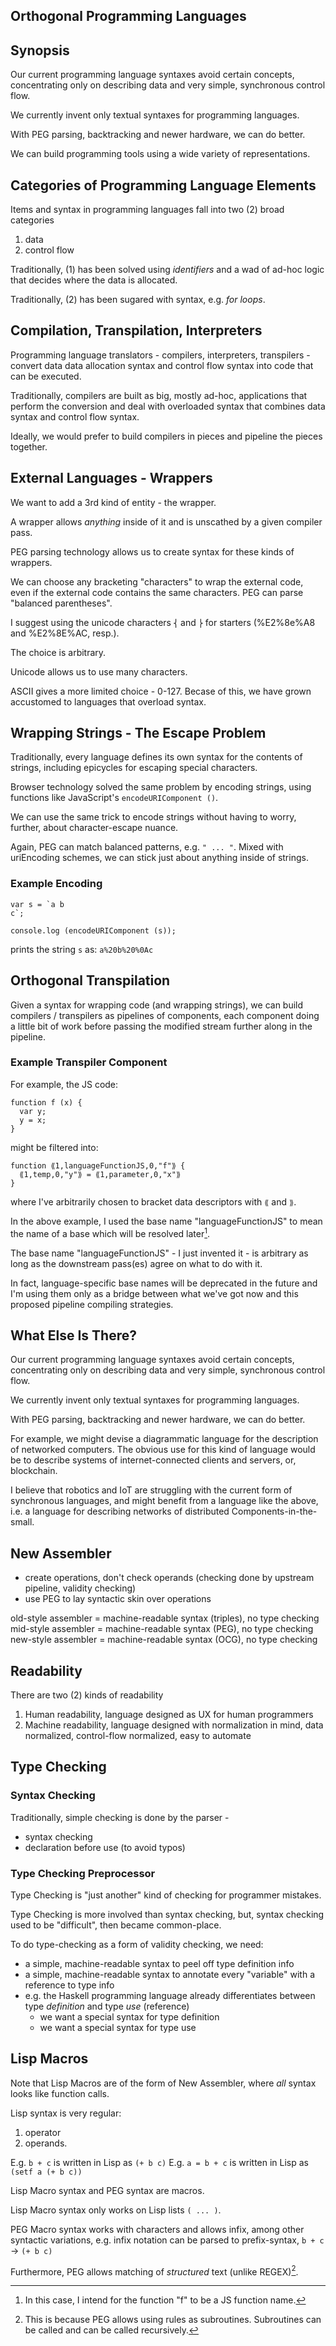 ## Orthogonal Programming Languages
## Synopsis
Our current programming language syntaxes avoid certain concepts, concentrating only on describing data and very simple, synchronous control flow.

We currently invent only textual syntaxes for programming languages.

With PEG parsing, backtracking and newer hardware, we can do better.

We can build programming tools using a wide variety of representations.

## Categories of Programming Language Elements
Items and syntax in programming languages fall into two (2) broad categories
1. data
2. control flow

Traditionally, (1) has been solved using *identifiers* and a wad of ad-hoc logic that decides where the data is allocated.

Traditionally, (2) has been sugared with syntax, e.g. *for loops*.

## Compilation, Transpilation, Interpreters
Programming language translators - compilers, interpreters, transpilers - convert data data allocation syntax and control flow syntax into code that can be executed.

Traditionally, compilers are built as big, mostly ad-hoc, applications that perform the conversion and deal with overloaded syntax that combines data syntax and control flow syntax.

Ideally, we would prefer to build compilers in pieces and pipeline the pieces together.

## External Languages - Wrappers

We want to add a 3rd kind of entity - the wrapper.

A wrapper allows *anything* inside of it and is unscathed by a given compiler pass.

PEG parsing technology allows us to create syntax for these kinds of wrappers.  

We can choose any bracketing "characters" to wrap the external code, even if the external code contains the same characters.  PEG can parse "balanced parentheses".

I suggest using the unicode characters  `⎨`  and `⎬`  for starters (%E2%8e%A8 and %E2%8E%AC, resp.).  

The choice is arbitrary.

Unicode allows us to use many characters.

ASCII gives a more limited choice - 0-127.  Becase of this, we have grown accustomed to languages that overload syntax.

## Wrapping Strings - The Escape Problem

Traditionally, every language defines its own syntax for the contents of strings, including epicycles for escaping special characters.

Browser technology solved the same problem by encoding strings, using functions like JavaScript's `encodeURIComponent ()`.

We can use the same trick to encode strings without having to worry, further, about character-escape nuance.

Again, PEG can match balanced patterns, e.g. `" ... "`.  Mixed with uriEncoding schemes, we can stick just about anything inside of strings.

### Example Encoding
```
var s = `a b 
c`;

console.log (encodeURIComponent (s));
```
prints the string `s` as:
```a%20b%20%0Ac```

## Orthogonal Transpilation
Given a syntax for wrapping code (and wrapping strings), we can build compilers / transpilers as pipelines of components, each component doing a little bit of work before passing the modified stream further along in the pipeline.

### Example Transpiler Component
For example, the JS code:

```
function f (x) {
  var y;
  y = x;
}
```

might be filtered into:

```
function ⟪1,languageFunctionJS,0,"f"⟫ {
  ⟪1,temp,0,"y"⟫ = ⟪1,parameter,0,"x"⟫
}
```
where I've arbitrarily chosen to bracket data descriptors with `⟪` and `⟫`.

In the above example, I used the base name "languageFunctionJS" to mean the name of a base which will be resolved later[^fjs].  

[^fjs]: In this case, I intend for the function "f" to be a JS function name.

The base name "languageFunctionJS" - I just invented it - is arbitrary as long as the downstream pass(es) agree on what to do with it.

In fact, language-specific base names will be deprecated in the future and I'm using them only as a bridge between what we've got now and this proposed pipeline compiling strategies.

## What Else Is There?

Our current programming language syntaxes avoid certain concepts, concentrating only on describing data and very simple, synchronous control flow.

We currently invent only textual syntaxes for programming languages.

With PEG parsing, backtracking and newer hardware, we can do better.

For example, we might devise a diagrammatic language for the description of networked computers.  The obvious use for this kind of language would be to describe systems of internet-connected clients and servers, or, blockchain.

I believe that robotics and IoT are struggling with the current form of synchronous languages, and might benefit from a language like the above, i.e. a language for describing networks of distributed Components-in-the-small.

## New Assembler
- create operations, don't check operands (checking done by upstream pipeline, validity checking)
- use PEG to lay syntactic skin over operations

old-style assembler = machine-readable syntax (triples), no type checking
mid-style assembler = machine-readable syntax (PEG), no type checking
new-style assembler = machine-readable syntax (OCG), no type checking

## Readability
There are two (2) kinds of readability
1. Human readability, language designed as UX for human programmers
2. Machine readability, language designed with normalization in mind, data normalized, control-flow normalized, easy to automate

## Type Checking
### Syntax Checking
Traditionally, simple checking is done by the parser - 
- syntax checking
- declaration before use (to avoid typos)
### Type Checking Preprocessor
Type Checking is "just another" kind of checking for programmer mistakes.

Type Checking is more involved than syntax checking, but, syntax checking used to be "difficult", then became common-place.

To do type-checking as a form of validity checking, we need:
- a simple, machine-readable syntax to peel off type definition info
- a simple, machine-readable syntax to annotate every "variable" with a reference to type info
- e.g. the Haskell programming language already differentiates between type *definition* and type *use* (reference)
	- we want a special syntax for type definition
	- we want a special syntax for type use
## Lisp Macros
Note that Lisp Macros are of the form of New Assembler, where *all* syntax looks like function calls.

Lisp syntax is very regular: 
1. operator
2. operands.

E.g. `b + c` is written in Lisp as `(+ b c)`
E.g. `a = b + c` is written in Lisp as `(setf a (+ b c))`

Lisp Macro syntax and PEG syntax are macros.

Lisp Macro syntax only works on Lisp lists `( ... )`.

PEG Macro syntax works with characters and allows infix, among other syntactic variations, e.g. infix notation can be parsed to prefix-syntax, `b + c` -> `(+ b c)`

Furthermore, PEG allows matching of *structured* text (unlike REGEX)[^sm].

[^sm]: This is because PEG allows using rules as subroutines.  Subroutines can be called and can be called recursively.